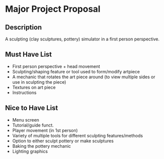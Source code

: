 # Major Project Proposal

## Description

A sculpting (clay sculptures, pottery) simulator in a first person perspective.

## Must Have List

- First person perspective + head movement
- Sculpting/shaping feature or tool used to form/modify artpiece
- A mechanic that rotates the art piece around (to view multiple sides or use in sculpting the piece)
- Textures on art piece
- Instructions

## Nice to Have List

- Menu screen
- Tutorial/guide funct.
- Player movement (in 1st person)
- Variety of multiple tools for different sculpting features/methods
- Option to either sculpt pottery or make sculptures
- Baking the pottery mechanic
- Lighting graphics

